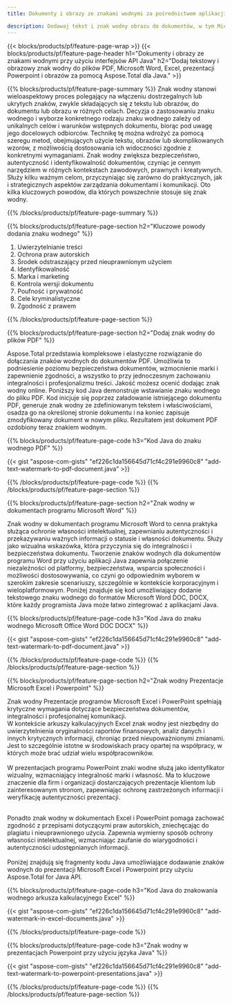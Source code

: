 ```yaml
---
title: Dokumenty i obrazy ze znakami wodnymi za pośrednictwem aplikacji Java

description: Dodawaj tekst i znak wodny obrazu do dokumentów, w tym Microsoft Word, Excel, PowerPoint, PDF i obrazów, za pośrednictwem aplikacji Java. Dodaj dowolny tekst lub znak wodny obrazu online za pośrednictwem aplikacji.
---
```


{{< blocks/products/pf/feature-page-wrap >}}
{{< blocks/products/pf/feature-page-header h1="Dokumenty i obrazy ze znakami wodnymi przy użyciu interfejsów API Java" h2="Dodaj tekstowy i obrazowy znak wodny do plików PDF, Microsoft Word, Excel, prezentacji Powerpoint i obrazów za pomocą Aspose.Total dla Java." >}}

{{% blocks/products/pf/feature-page-summary %}}
Znak wodny stanowi wieloaspektowy proces polegający na włączeniu dostrzegalnych lub ukrytych znaków, zwykle składających się z tekstu lub obrazów, do dokumentu lub obrazu w różnych celach. Decyzja o zastosowaniu znaku wodnego i wyborze konkretnego rodzaju znaku wodnego zależy od unikalnych celów i warunków wstępnych dokumentu, biorąc pod uwagę jego docelowych odbiorców. Technikę tę można wdrożyć za pomocą szeregu metod, obejmujących użycie tekstu, obrazów lub skomplikowanych wzorów, z możliwością dostosowania ich widoczności zgodnie z konkretnymi wymaganiami. Znak wodny zwiększa bezpieczeństwo, autentyczność i identyfikowalność dokumentów, czyniąc je cennym narzędziem w różnych kontekstach zawodowych, prawnych i kreatywnych. Służy kilku ważnym celom, przyczyniając się zarówno do praktycznych, jak i strategicznych aspektów zarządzania dokumentami i komunikacji. Oto kilka kluczowych powodów, dla których powszechnie stosuje się znak wodny.

{{% /blocks/products/pf/feature-page-summary  %}}

{{% blocks/products/pf/feature-page-section  h2="Kluczowe powody dodania znaku wodnego" %}}

1. Uwierzytelnianie treści
1. Ochrona praw autorskich
1. Środek odstraszający przed nieuprawnionym użyciem
1. Identyfikowalność
1. Marka i marketing
1. Kontrola wersji dokumentu
1. Poufność i prywatność
1. Cele kryminalistyczne
1. Zgodność z prawem

{{% /blocks/products/pf/feature-page-section %}}

{{% blocks/products/pf/feature-page-section  h2="Dodaj znak wodny do plików PDF" %}}

Aspose.Total przedstawia kompleksowe i elastyczne rozwiązanie do dołączania znaków wodnych do dokumentów PDF. Umożliwia to podniesienie poziomu bezpieczeństwa dokumentów, wzmocnienie marki i zapewnienie zgodności, a wszystko to przy jednoczesnym zachowaniu integralności i profesjonalizmu treści. Jakość możesz ocenić dodając znak wodny online. Poniższy kod Java demonstruje wstawianie znaku wodnego do pliku PDF. Kod inicjuje się poprzez załadowanie istniejącego dokumentu PDF, generuje znak wodny ze zdefiniowanym tekstem i właściwościami, osadza go na określonej stronie dokumentu i na koniec zapisuje zmodyfikowany dokument w nowym pliku. Rezultatem jest dokument PDF ozdobiony teraz znakiem wodnym.

{{% blocks/products/pf/feature-page-code h3="Kod Java do znaku wodnego PDF" %}}

{{< gist "aspose-com-gists" "ef226c1da156645d71cf4c291e9960c8" "add-text-watermark-to-pdf-document.java" >}}

{{% /blocks/products/pf/feature-page-code  %}}
{{% /blocks/products/pf/feature-page-section %}}

{{% blocks/products/pf/feature-page-section  h2="Znak wodny w dokumentach programu Microsoft Word" %}}

Znak wodny w dokumentach programu Microsoft Word to cenna praktyka służąca ochronie własności intelektualnej, zapewnianiu autentyczności i przekazywaniu ważnych informacji o statusie i własności dokumentu. Służy jako wizualna wskazówka, która przyczynia się do integralności i bezpieczeństwa dokumentu. Tworzenie znaków wodnych dla dokumentów programu Word przy użyciu aplikacji Java zapewnia połączenie niezależności od platformy, bezpieczeństwa, wsparcia społeczności i możliwości dostosowywania, co czyni go odpowiednim wyborem w szerokim zakresie scenariuszy, szczególnie w kontekście korporacyjnym i wieloplatformowym. Poniżej znajduje się kod umożliwiający dodanie tekstowego znaku wodnego do formatów Microsoft Word DOC, DOCX, które każdy programista Java może łatwo zintegrować z aplikacjami Java.

{{% blocks/products/pf/feature-page-code h3="Kod Java do znaku wodnego Microsoft Office Word DOC DOCX" %}}

{{< gist "aspose-com-gists" "ef226c1da156645d71cf4c291e9960c8" "add-text-watermark-to-pdf-document.java" >}}

{{% /blocks/products/pf/feature-page-code  %}}
{{% /blocks/products/pf/feature-page-section %}}


{{% blocks/products/pf/feature-page-section  h2="Znak wodny Prezentacje Microsoft Excel i Powerpoint" %}}

Znak wodny Prezentacje programów Microsoft Excel i PowerPoint spełniają krytyczne wymagania dotyczące bezpieczeństwa dokumentów, integralności i profesjonalnej komunikacji. <br />
W kontekście arkuszy kalkulacyjnych Excel znak wodny jest niezbędny do uwierzytelnienia oryginalności raportów finansowych, analiz danych i innych krytycznych informacji, chroniąc przed nieupoważnionymi zmianami. Jest to szczególnie istotne w środowiskach pracy opartej na współpracy, w których może brać udział wielu współpracowników. 
<br /><br />
W prezentacjach programu PowerPoint znaki wodne służą jako identyfikator wizualny, wzmacniający integralność marki i własność. Ma to kluczowe znaczenie dla firm i organizacji dostarczających prezentacje klientom lub zainteresowanym stronom, zapewniając ochronę zastrzeżonych informacji i weryfikację autentyczności prezentacji. <br /><br />

Ponadto znak wodny w dokumentach Excel i PowerPoint pomaga zachować zgodność z przepisami dotyczącymi praw autorskich, zniechęcając do plagiatu i nieuprawnionego użycia. Zapewnia wymierny sposób ochrony własności intelektualnej, wzmacniając zaufanie do wiarygodności i autentyczności udostępnianych informacji.<br /><br />
Poniżej znajdują się fragmenty kodu Java umożliwiające dodawanie znaków wodnych do prezentacji Microsoft Excel i Powerpoint przy użyciu Aspose.Total for Java API.

{{% blocks/products/pf/feature-page-code h3="Kod Java do znakowania wodnego arkusza kalkulacyjnego Excel" %}}

{{< gist "aspose-com-gists" "ef226c1da156645d71cf4c291e9960c8" "add-watermark-in-excel-documents.java" >}}

{{% /blocks/products/pf/feature-page-code  %}}

{{% blocks/products/pf/feature-page-code h3="Znak wodny w prezentacjach Powerpoint przy użyciu języka Java" %}}

{{< gist "aspose-com-gists" "ef226c1da156645d71cf4c291e9960c8" "add-text-watermark-to-powerpoint-presentations.java" >}}

{{% /blocks/products/pf/feature-page-code  %}}
{{% /blocks/products/pf/feature-page-section %}}
